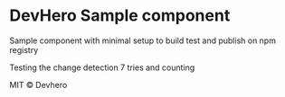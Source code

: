 # DevHero Sample component

Sample component with minimal setup to build test and publish on npm registry

Testing the change detection 7 tries and counting

MIT © Devhero

